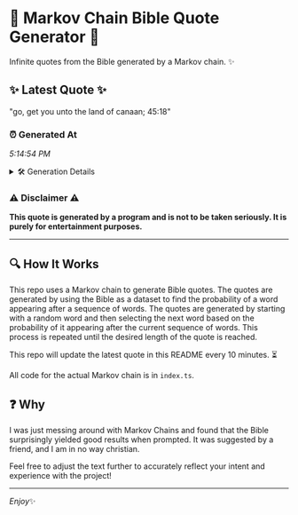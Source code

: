 # 📖 Markov Chain Bible Quote Generator 📖

Infinite quotes from the Bible generated by a Markov chain. ✨

## ✨ Latest Quote ✨
"go, get you unto the land of canaan; 45:18"

### ⏰ Generated At
*5:14:54 PM*

<details>
    <summary>🛠️ Generation Details</summary>
    <p>
        <strong>🌱 Seed:</strong> go,<br>
        <strong>🔄 Iterations:</strong> 8<br>
        <strong>📜 Context History:</strong><br>[ go, ]: get<br>[ go,, get ]: you<br>[ go,, get, you ]: unto<br>[ go,, get, you, unto ]: the<br>[ go,, get, you, unto, the ]: land<br>[ go,, get, you, unto, the, land ]: of<br>[ get, you, unto, the, land, of ]: canaan;<br>[ you, unto, the, land, of, canaan; ]: 45:18<br>
    </p>
</details>

### ⚠️ Disclaimer ⚠️
**This quote is generated by a program and is not to be taken seriously. It is purely for entertainment purposes.**

---

## 🔍 How It Works

This repo uses a Markov chain to generate Bible quotes. The quotes are generated by using the Bible as a dataset to find the probability of a word appearing after a sequence of words. The quotes are generated by starting with a random word and then selecting the next word based on the probability of it appearing after the current sequence of words. This process is repeated until the desired length of the quote is reached.

This repo will update the latest quote in this README every 10 minutes. ⏳

All code for the actual Markov chain is in `index.ts`.

## ❓ Why

I was just messing around with Markov Chains and found that the Bible surprisingly yielded good results when prompted. 
It was suggested by a friend, and I am in no way christian.

Feel free to adjust the text further to accurately reflect your intent and experience with the project!

---

*Enjoy*✨
